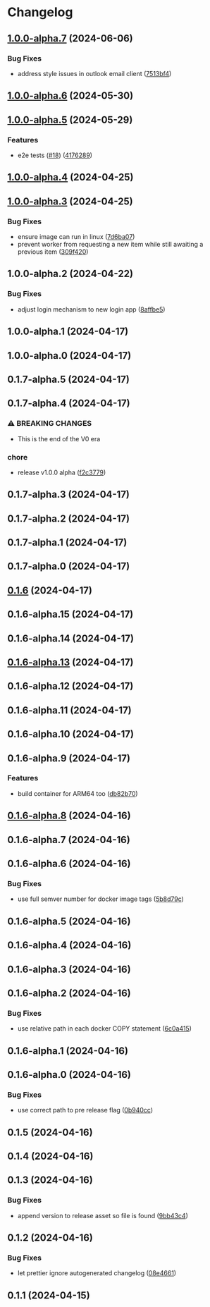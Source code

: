 # Changelog

## [1.0.0-alpha.7](https://github.com/dhis2/push-analytics/compare/1.0.0-alpha.6...1.0.0-alpha.7) (2024-06-06)


### Bug Fixes

* address style issues in outlook email client ([7513bf4](https://github.com/dhis2/push-analytics/commit/7513bf439a122930f3af9a74ba3b795423d1166c))

## [1.0.0-alpha.6](https://github.com/dhis2/push-analytics/compare/1.0.0-alpha.5...1.0.0-alpha.6) (2024-05-30)

## [1.0.0-alpha.5](https://github.com/dhis2/push-analytics/compare/1.0.0-alpha.4...1.0.0-alpha.5) (2024-05-29)


### Features

* e2e tests ([#18](https://github.com/dhis2/push-analytics/issues/18)) ([4176289](https://github.com/dhis2/push-analytics/commit/4176289d7c468f797b3e19539c7ac84be7012194))

## [1.0.0-alpha.4](https://github.com/dhis2/push-analytics/compare/1.0.0-alpha.3...1.0.0-alpha.4) (2024-04-25)

## [1.0.0-alpha.3](https://github.com/dhis2/push-analytics/compare/1.0.0-alpha.2...1.0.0-alpha.3) (2024-04-25)


### Bug Fixes

* ensure image can run in linux ([7d6ba07](https://github.com/dhis2/push-analytics/commit/7d6ba076dc3bf3cdb55c647f1e48645b22341320))
* prevent worker from requesting a new item while still awaiting a previous item ([309f420](https://github.com/dhis2/push-analytics/commit/309f420a9405eaf8562c756f9436835c9164c127))

## 1.0.0-alpha.2 (2024-04-22)


### Bug Fixes

* adjust login mechanism to new login app ([8affbe5](https://github.com/dhis2/push-analytics/commit/8affbe521ab88cc1c259dac02c4dda0a8a90787e))

## 1.0.0-alpha.1 (2024-04-17)

## 1.0.0-alpha.0 (2024-04-17)

## 0.1.7-alpha.5 (2024-04-17)

## 0.1.7-alpha.4 (2024-04-17)


### ⚠ BREAKING CHANGES

* This is the end of the V0 era

### chore

* release v1.0.0 alpha ([f2c3779](https://github.com/dhis2/push-analytics/commit/f2c3779d49642b6ff632546068ad911da5e0c958))

## 0.1.7-alpha.3 (2024-04-17)

## 0.1.7-alpha.2 (2024-04-17)

## 0.1.7-alpha.1 (2024-04-17)

## 0.1.7-alpha.0 (2024-04-17)

## [0.1.6](https://github.com/dhis2/push-analytics/compare/0.1.6-alpha.15...0.1.6) (2024-04-17)

## 0.1.6-alpha.15 (2024-04-17)

## 0.1.6-alpha.14 (2024-04-17)

## [0.1.6-alpha.13](https://github.com/dhis2/push-analytics/compare/0.1.6-alpha.12...0.1.6-alpha.13) (2024-04-17)

## 0.1.6-alpha.12 (2024-04-17)

## 0.1.6-alpha.11 (2024-04-17)

## 0.1.6-alpha.10 (2024-04-17)

## 0.1.6-alpha.9 (2024-04-17)


### Features

* build container for ARM64 too ([db82b70](https://github.com/dhis2/push-analytics/commit/db82b70c5e80fc4321f42265d4b79b7115abb313))

## [0.1.6-alpha.8](https://github.com/dhis2/push-analytics/compare/0.1.6-alpha.7...0.1.6-alpha.8) (2024-04-16)

## 0.1.6-alpha.7 (2024-04-16)

## 0.1.6-alpha.6 (2024-04-16)


### Bug Fixes

* use full semver number for docker image tags ([5b8d79c](https://github.com/dhis2/push-analytics/commit/5b8d79cb8ac03a3e47f741aa024db4b0ab3460c8))

## 0.1.6-alpha.5 (2024-04-16)

## 0.1.6-alpha.4 (2024-04-16)

## 0.1.6-alpha.3 (2024-04-16)

## 0.1.6-alpha.2 (2024-04-16)


### Bug Fixes

* use relative path in each docker COPY statement ([6c0a415](https://github.com/dhis2/push-analytics/commit/6c0a4156fca5a232ef6a5d78c9a6d696bf9cf130))

## 0.1.6-alpha.1 (2024-04-16)

## 0.1.6-alpha.0 (2024-04-16)


### Bug Fixes

* use correct path to pre release flag ([0b940cc](https://github.com/dhis2/push-analytics/commit/0b940ccabc040e9307ac5933d15abc8a730966ba))

## 0.1.5 (2024-04-16)

## 0.1.4 (2024-04-16)

## 0.1.3 (2024-04-16)


### Bug Fixes

* append version to release asset so file is found ([9bb43c4](https://github.com/dhis2/push-analytics/commit/9bb43c4ea4bf36f2f64ebce5df89c9bd3fc924ab))

## 0.1.2 (2024-04-16)


### Bug Fixes

* let prettier ignore autogenerated changelog ([08e4661](https://github.com/dhis2/push-analytics/commit/08e46619daa6e3cb25933eb0a88a34e63804d352))

## 0.1.1 (2024-04-15)
